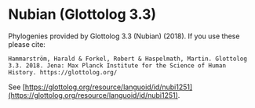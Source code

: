 # Nubian (Glottolog 3.3)

Phylogenies provided by Glottolog 3.3 (Nubian) (2018). If you use these please cite:

```
Hammarström, Harald & Forkel, Robert & Haspelmath, Martin. Glottolog 3.3. 2018. Jena: Max Planck Institute for the Science of Human History. https://glottolog.org/
```

See  [https://glottolog.org/resource/languoid/id/nubi1251](https://glottolog.org/resource/languoid/id/nubi1251).

